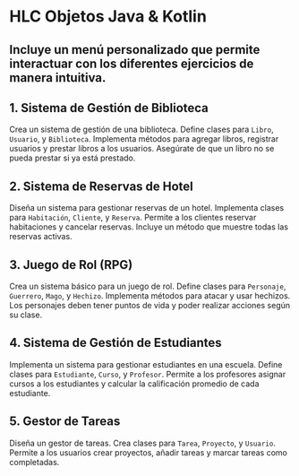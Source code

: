 # HLC Objetos Java & Kotlin

## Incluye un menú personalizado que permite interactuar con los diferentes ejercicios de manera intuitiva.

## 1. Sistema de Gestión de Biblioteca
Crea un sistema de gestión de una biblioteca. Define clases para `Libro`, `Usuario`, y `Biblioteca`. Implementa métodos para agregar libros, registrar usuarios y prestar libros a los usuarios. Asegúrate de que un libro no se pueda prestar si ya está prestado.

## 2. Sistema de Reservas de Hotel
Diseña un sistema para gestionar reservas de un hotel. Implementa clases para `Habitación`, `Cliente`, y `Reserva`. Permite a los clientes reservar habitaciones y cancelar reservas. Incluye un método que muestre todas las reservas activas.

## 3. Juego de Rol (RPG)
Crea un sistema básico para un juego de rol. Define clases para `Personaje`, `Guerrero`, `Mago`, y `Hechizo`. Implementa métodos para atacar y usar hechizos. Los personajes deben tener puntos de vida y poder realizar acciones según su clase.

## 4. Sistema de Gestión de Estudiantes
Implementa un sistema para gestionar estudiantes en una escuela. Define clases para `Estudiante`, `Curso`, y `Profesor`. Permite a los profesores asignar cursos a los estudiantes y calcular la calificación promedio de cada estudiante.

## 5. Gestor de Tareas
Diseña un gestor de tareas. Crea clases para `Tarea`, `Proyecto`, y `Usuario`. Permite a los usuarios crear proyectos, añadir tareas y marcar tareas como completadas.
